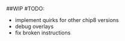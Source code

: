##WIP
#TODO:
- implement quirks for other chip8 versions
- debug overlays
- fix broken instructions
